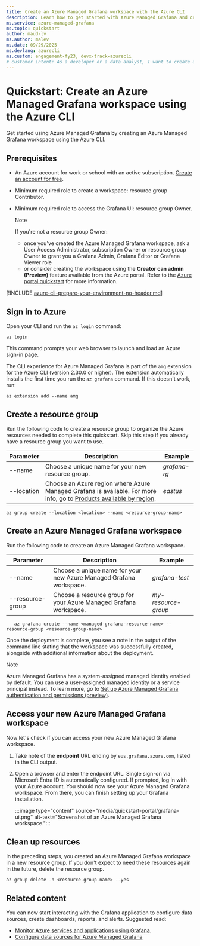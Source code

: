 ```yaml
---
title: Create an Azure Managed Grafana workspace with the Azure CLI
description: Learn how to get started with Azure Managed Grafana and create an Azure Managed Grafana workspace using the Azure CLI.
ms.service: azure-managed-grafana
ms.topic: quickstart
author: maud-lv
ms.author: malev
ms.date: 09/29/2025
ms.devlang: azurecli
ms.custom: engagement-fy23, devx-track-azurecli
# customer intent: As a developer or a data analyst, I want to create a new Azure Managed Grafana workspace using the Azure CLI.
--- 
```


# Quickstart: Create an Azure Managed Grafana workspace using the Azure CLI

Get started using Azure Managed Grafana by creating an Azure Managed Grafana workspace using the Azure CLI.

## Prerequisites

- An Azure account for work or school with an active subscription. [Create an account for free](https://azure.microsoft.com/free).
- Minimum required role to create a workspace: resource group Contributor.
- Minimum required role to access the Grafana UI: resource group Owner.

    > [!NOTE]
    > If you're not a resource group Owner:
    >  - once you've created the Azure Managed Grafana workspace, ask a User Access Administrator, subscription Owner or resource group Owner to grant you a Grafana Admin, Grafana Editor or Grafana Viewer role
    >  - or consider creating the workspace using the **Creator can admin (Preview)** feature available from the Azure portal. Refer to the [Azure portal quickstart](quickstart-managed-grafana-portal.md) for more information.

 [!INCLUDE [azure-cli-prepare-your-environment-no-header.md](~/reusable-content/azure-cli/azure-cli-prepare-your-environment-no-header.md)]

## Sign in to Azure

Open your CLI and run the `az login` command:

```azurecli
az login
```

This command prompts your web browser to launch and load an Azure sign-in page.

The CLI experience for Azure Managed Grafana is part of the `amg` extension for the Azure CLI (version 2.30.0 or higher). The extension automatically installs the first time you run the `az grafana` command. If this doesn't work, run:
```azurecli
az extension add --name amg
```

## Create a resource group

Run the following code to create a resource group to organize the Azure resources needed to complete this quickstart. Skip this step if you already have a resource group you want to use.

| Parameter    | Description                                      | Example |
|--------------|-----------------------------------------------------------------------------------------|----------|
| --name | Choose a unique name for your new resource group. | *grafana-rg*     |
| --location    | Choose an Azure region where Azure Managed Grafana is available. For more info, go to [Products available by region](https://azure.microsoft.com/global-infrastructure/services/?products=managed-grafana).| *eastus*     |

```azurecli
az group create --location <location> --name <resource-group-name>
```

## Create an Azure Managed Grafana workspace

Run the following code to create an Azure Managed Grafana workspace.

| Parameter    | Description                                      | Example |
|--------------|-----------------------------------------------------------------------------------------|----------|
| --name       | Choose a unique name for your new Azure Managed Grafana workspace. | *grafana-test*     |
| --resource-group   | Choose a resource group for your Azure Managed Grafana workspace.   | *my-resource-group*     |

```azurecli
   az grafana create --name <managed-grafana-resource-name> --resource-group <resource-group-name>
```

Once the deployment is complete, you see a note in the output of the command line stating that the workspace was successfully created, alongside with additional information about the deployment.

   > [!NOTE]
   > Azure Managed Grafana has a system-assigned managed identity enabled by default. You can use a user-assigned managed identity or a service principal instead. To learn more, go to [Set up Azure Managed Grafana authentication and permissions (preview)](how-to-authentication-permissions.md).

## Access your new Azure Managed Grafana workspace

Now let's check if you can access your new Azure Managed Grafana workspace.

1. Take note of the **endpoint** URL ending by `eus.grafana.azure.com`, listed in the CLI output.  

1. Open a browser and enter the endpoint URL. Single sign-on via Microsoft Entra ID is automatically configured. If prompted, log in with your Azure account. You should now see your Azure Managed Grafana workspace. From there, you can finish setting up your Grafana installation.

   :::image type="content" source="media/quickstart-portal/grafana-ui.png" alt-text="Screenshot of an Azure Managed Grafana workspace.":::

## Clean up resources

In the preceding steps, you created an Azure Managed Grafana workspace in a new resource group. If you don't expect to need these resources again in the future, delete the resource group.

`az group delete -n <resource-group-name> --yes`

## Related content

You can now start interacting with the Grafana application to configure data sources, create dashboards, reports, and alerts. Suggested read: 

- [Monitor Azure services and applications using Grafana](/azure/azure-monitor/visualize/grafana-plugin).
- [Configure data sources for Azure Managed Grafana](./how-to-data-source-plugins-managed-identity.md)
